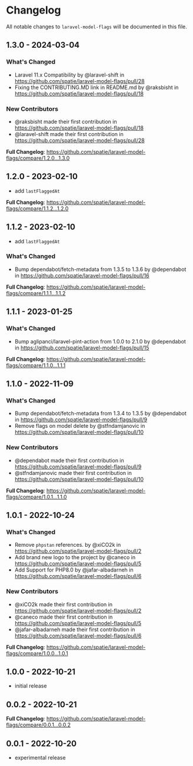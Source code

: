 # Changelog

All notable changes to `laravel-model-flags` will be documented in this file.

## 1.3.0 - 2024-03-04

### What's Changed

* Laravel 11.x Compatibility by @laravel-shift in https://github.com/spatie/laravel-model-flags/pull/28
* Fixing the CONTRIBUTING.MD link in README.md by @raksbisht in https://github.com/spatie/laravel-model-flags/pull/18

### New Contributors

* @raksbisht made their first contribution in https://github.com/spatie/laravel-model-flags/pull/18
* @laravel-shift made their first contribution in https://github.com/spatie/laravel-model-flags/pull/28

**Full Changelog**: https://github.com/spatie/laravel-model-flags/compare/1.2.0...1.3.0

## 1.2.0 - 2023-02-10

- add `lastFlaggedAt`

**Full Changelog**: https://github.com/spatie/laravel-model-flags/compare/1.1.2...1.2.0

## 1.1.2 - 2023-02-10

- add `lastFlaggedAt`

### What's Changed

- Bump dependabot/fetch-metadata from 1.3.5 to 1.3.6 by @dependabot in https://github.com/spatie/laravel-model-flags/pull/16

**Full Changelog**: https://github.com/spatie/laravel-model-flags/compare/1.1.1...1.1.2

## 1.1.1 - 2023-01-25

### What's Changed

- Bump aglipanci/laravel-pint-action from 1.0.0 to 2.1.0 by @dependabot in https://github.com/spatie/laravel-model-flags/pull/15

**Full Changelog**: https://github.com/spatie/laravel-model-flags/compare/1.1.0...1.1.1

## 1.1.0 - 2022-11-09

### What's Changed

- Bump dependabot/fetch-metadata from 1.3.4 to 1.3.5 by @dependabot in https://github.com/spatie/laravel-model-flags/pull/9
- Remove flags on model delete by @stfndamjanovic in https://github.com/spatie/laravel-model-flags/pull/10

### New Contributors

- @dependabot made their first contribution in https://github.com/spatie/laravel-model-flags/pull/9
- @stfndamjanovic made their first contribution in https://github.com/spatie/laravel-model-flags/pull/10

**Full Changelog**: https://github.com/spatie/laravel-model-flags/compare/1.0.1...1.1.0

## 1.0.1 - 2022-10-24

### What's Changed

- Remove `phpstan` references. by @xiCO2k in https://github.com/spatie/laravel-model-flags/pull/2
- Add brand new logo to the project by @caneco in https://github.com/spatie/laravel-model-flags/pull/5
- Add Support for PHP8.0 by @jafar-albadarneh in https://github.com/spatie/laravel-model-flags/pull/6

### New Contributors

- @xiCO2k made their first contribution in https://github.com/spatie/laravel-model-flags/pull/2
- @caneco made their first contribution in https://github.com/spatie/laravel-model-flags/pull/5
- @jafar-albadarneh made their first contribution in https://github.com/spatie/laravel-model-flags/pull/6

**Full Changelog**: https://github.com/spatie/laravel-model-flags/compare/1.0.0...1.0.1

## 1.0.0 - 2022-10-21

- initial release

## 0.0.2 - 2022-10-21

**Full Changelog**: https://github.com/spatie/laravel-model-flags/compare/0.0.1...0.0.2

## 0.0.1 - 2022-10-20

- experimental release
